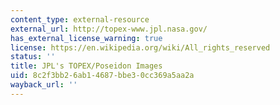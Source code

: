 ```yaml
---
content_type: external-resource
external_url: http://topex-www.jpl.nasa.gov/
has_external_license_warning: true
license: https://en.wikipedia.org/wiki/All_rights_reserved
status: ''
title: JPL's TOPEX/Poseidon Images
uid: 8c2f3bb2-6ab1-4687-bbe3-0cc369a5aa2a
wayback_url: ''
---
```

